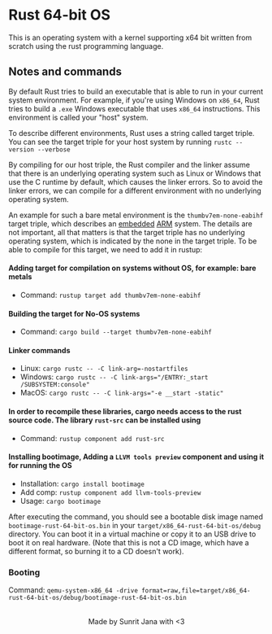 # Rust 64-bit OS

  This is an operating system with a kernel supporting x64 bit written from scratch using
  the rust programming language.

## Notes and commands

By default Rust tries to build an executable that is able to run in your current system environment. 
For example, if you're using Windows on `x86_64`, Rust tries to build a `.exe` Windows executable that 
uses `x86_64` instructions.
This environment is called your "host" system.

To describe different environments, Rust uses a string called target triple. You can see the target triple for your host system by running `rustc --version --verbose`

By compiling for our host triple, the Rust compiler and the linker assume that there is an underlying operating system such as Linux or Windows that use the C runtime by default, which causes the linker errors. So to avoid the linker errors, we can compile for a different environment with no underlying operating system.

An example for such a bare metal environment is the `thumbv7em-none-eabihf` target triple, which describes an 
[embedded](https://en.wikipedia.org/wiki/Embedded_system) [ARM](https://en.wikipedia.org/wiki/ARM_architecture) system. 
The details are not important, all that matters is that the target triple has no underlying operating system, 
which is indicated by the none in the target triple. 
To be able to compile for this target, we need to add it in rustup:

#### Adding target for compilation on systems without OS, for example: bare metals
  - Command: `rustup target add thumbv7em-none-eabihf`

#### Building the target for No-OS systems
  - Command: `cargo build --target thumbv7em-none-eabihf`

#### Linker commands
  - Linux: `cargo rustc -- -C link-arg=-nostartfiles`
  - Windows: `cargo rustc -- -C link-args="/ENTRY:_start /SUBSYSTEM:console"`
  - MacOS: `cargo rustc -- -C link-args="-e __start -static"`

#### In order to recompile these libraries, cargo needs access to the rust source code. The library `rust-src` can be installed using
  - Command: `rustup component add rust-src`

#### Installing bootimage, Adding a `LLVM tools preview` component and using it for running the OS
  - Installation: `cargo install bootimage`
  - Add comp: `rustup component add llvm-tools-preview`
  - Usage: `cargo bootimage`

After executing the command, you should see a bootable disk image named `bootimage-rust-64-bit-os.bin` in your 
`target/x86_64-rust-64-bit-os/debug` directory. You can boot it in a virtual machine or copy it to an USB drive to boot 
it on real hardware. (Note that this is not a CD image, which have a different format, so burning it to a 
CD doesn't work).

### Booting

Command: `qemu-system-x86_64 -drive format=raw,file=target/x86_64-rust-64-bit-os/debug/bootimage-rust-64-bit-os.bin`

<br />
<div align="center">
  Made by Sunrit Jana with <3
</div>
